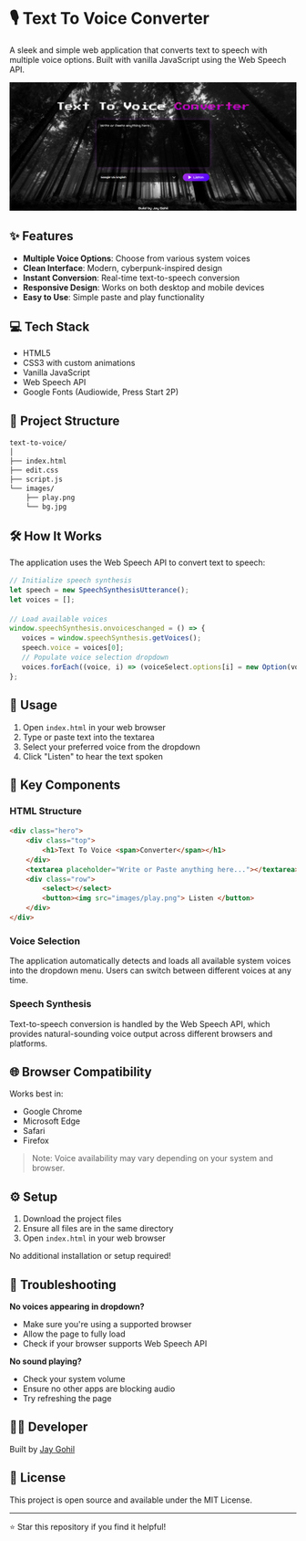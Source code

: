 # 🎙️ Text To Voice Converter

A sleek and simple web application that converts text to speech with multiple voice options. Built with vanilla JavaScript using the Web Speech API.

![Text To Voice Converter](images/demo.jpg)

## ✨ Features

- **Multiple Voice Options**: Choose from various system voices
- **Clean Interface**: Modern, cyberpunk-inspired design
- **Instant Conversion**: Real-time text-to-speech conversion
- **Responsive Design**: Works on both desktop and mobile devices
- **Easy to Use**: Simple paste and play functionality

## 💻 Tech Stack

- HTML5
- CSS3 with custom animations
- Vanilla JavaScript
- Web Speech API
- Google Fonts (Audiowide, Press Start 2P)

## 📂 Project Structure

```
text-to-voice/
│
├── index.html
├── edit.css
├── script.js
└── images/
    ├── play.png
    └── bg.jpg
```

## 🛠️ How It Works

The application uses the Web Speech API to convert text to speech:

```javascript
// Initialize speech synthesis
let speech = new SpeechSynthesisUtterance();
let voices = [];

// Load available voices
window.speechSynthesis.onvoiceschanged = () => {
   voices = window.speechSynthesis.getVoices();
   speech.voice = voices[0];
   // Populate voice selection dropdown
   voices.forEach((voice, i) => (voiceSelect.options[i] = new Option(voice.name, i)));
};
```

## 📖 Usage

1. Open `index.html` in your web browser
2. Type or paste text into the textarea
3. Select your preferred voice from the dropdown
4. Click "Listen" to hear the text spoken

## 🎯 Key Components

### HTML Structure
```html
<div class="hero">
    <div class="top">
        <h1>Text To Voice <span>Converter</span></h1>
    </div>
    <textarea placeholder="Write or Paste anything here..."></textarea>
    <div class="row">
        <select></select>
        <button><img src="images/play.png"> Listen </button>
    </div>
</div>
```

### Voice Selection
The application automatically detects and loads all available system voices into the dropdown menu. Users can switch between different voices at any time.

### Speech Synthesis
Text-to-speech conversion is handled by the Web Speech API, which provides natural-sounding voice output across different browsers and platforms.

## 🌐 Browser Compatibility

Works best in:
- Google Chrome
- Microsoft Edge
- Safari
- Firefox

> Note: Voice availability may vary depending on your system and browser.

## ⚙️ Setup

1. Download the project files
2. Ensure all files are in the same directory
3. Open `index.html` in your web browser

No additional installation or setup required!

## 🐛 Troubleshooting

**No voices appearing in dropdown?**
- Make sure you're using a supported browser
- Allow the page to fully load
- Check if your browser supports Web Speech API

**No sound playing?**
- Check your system volume
- Ensure no other apps are blocking audio
- Try refreshing the page

## 👨‍💻 Developer

Built by [Jay Gohil](https://hasithaonline.com/)

## 📝 License

This project is open source and available under the MIT License.

---
⭐ Star this repository if you find it helpful!
